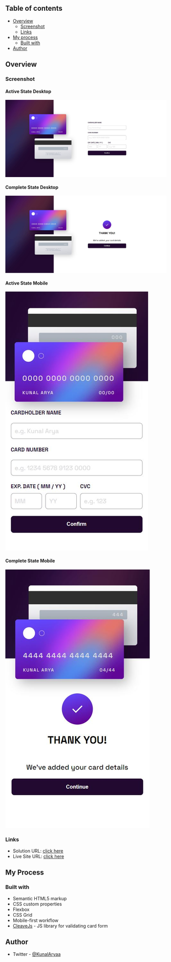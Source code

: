 ## Table of contents

- [Overview](#overview)
  - [Screenshot](#screenshot)
  - [Links](#links)
- [My process](#my-process)
  - [Built with](#built-with)
- [Author](#author)


## Overview

### Screenshot

#### Active State Desktop
![Active State Desktop](./screenshot/active-state-desktop.JPG)  
#### Complete State Desktop  
![Complete State Desktop](./screenshot/complete-state-desktop.JPG)
#### Active State Mobile  
![Active State Mobile](./screenshot/active-state-mobile.JPG)  
#### Complete State Mobile
![Complete State Desktop](./screenshot/complete-state-mobile.JPG)  
  
### Links  

- Solution URL: [click here]([https://your-solution-url.com](https://github.com/kunal-arya/Interactive-card-details-form))
- Live Site URL: [click here](https://interactive-card-details-form-k.netlify.app/)

## My Process

### Built with

- Semantic HTML5 markup
- CSS custom properties
- Flexbox
- CSS Grid
- Mobile-first workflow
- [CleaveJs](https://nosir.github.io/cleave.js/) - JS library for validating card form

## Author

- Twitter - [@KunalAryaa](https://twitter.com/KunalAryaa)
